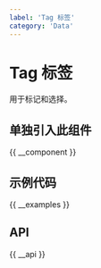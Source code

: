 ```yaml
---
label: 'Tag 标签'
category: 'Data'
---
```


# Tag 标签

用于标记和选择。

## 单独引入此组件

{{ __component }}

## 示例代码

{{ __examples }}

## API

{{ __api }}
